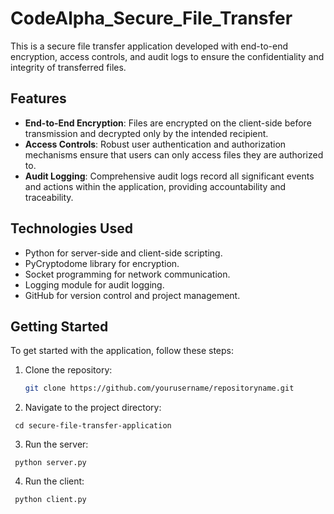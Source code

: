 # CodeAlpha_Secure_File_Transfer

This is a secure file transfer application developed with end-to-end encryption, access controls, and audit logs to ensure the confidentiality and integrity of transferred files.

## Features

- **End-to-End Encryption**: Files are encrypted on the client-side before transmission and decrypted only by the intended recipient.
- **Access Controls**: Robust user authentication and authorization mechanisms ensure that users can only access files they are authorized to.
- **Audit Logging**: Comprehensive audit logs record all significant events and actions within the application, providing accountability and traceability.

## Technologies Used

- Python for server-side and client-side scripting.
- PyCryptodome library for encryption.
- Socket programming for network communication.
- Logging module for audit logging.
- GitHub for version control and project management.

## Getting Started

To get started with the application, follow these steps:

1. Clone the repository:
   ```bash
   git clone https://github.com/yourusername/repositoryname.git

2. Navigate to the project directory:
```
 cd secure-file-transfer-application
```
3. Run the server:
```
 python server.py
```
4. Run the client:
```
 python client.py
```
